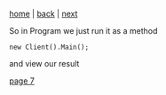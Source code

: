 [home](./page01.md) | [back](./page05.md) | [next](./page07.md)

So in Program we just run it as a method
```
new Client().Main();
```

and view our result


[page 7](./page07.md)
